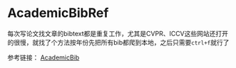 # AcademicBibRef
每次写论文找文章的bibtext都是重复工作，尤其是CVPR、ICCV这些网站还打开的很慢，就找了个方法按年份先把所有bib都爬到本地，之后只需要`ctrl+f`就行了

参考链接：
[AcademicBib](https://github.com/jinyu121/AcademicBib)
